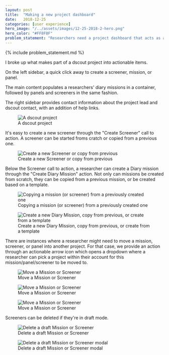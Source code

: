```yaml
---
layout: post
title:  "Making a new project dashboard"
date:   2018-12-25
categories: [user experience]
hero_image: "/../assets/images/12-25-2018-2-hero.png"
hero_color: "#FF8F8F"
problem_statement: "Researchers need a project dashboard that acts as a home for the research projects."
---
```


{% include problem_statement.md %}

I broke up what makes part of a dscout project into actionable items.

On the left sidebar, a quick click away to create a screener, mission, or panel.

The main content populates a researchers' diary missions in a container, followed by panels and screeners in the same fashion.

The right sidebar provides contact information about the project lead and dscout contact, with an addition of help links.

<figure>
	<img src="{{ site.baseurl }}/assets/images/project-1.png" title="A dscout project" />
	<figcaption class="media-caption center">A dscout project</figcaption>
</figure>

It's easy to create a new screener through the "Create Screener" call to action. A screener can be started froms cratch or copied from a previous one.

<figure>
	<img src="{{ site.baseurl }}/assets/images/project-2.png" title="Create a new Screener or copy from previous" />
	<figcaption class="media-caption center">Create a new Screener or copy from previous</figcaption>
</figure>

Below the Screener call to action, a researcher can create a Diary mission through the "Create Diary Mission" action. Not only can missions be created from scratch, they can be copied from a previous mission, or be created based on a template.

<figure>
	<img src="{{ site.baseurl }}/assets/images/project-9.png" title="Copying a mission (or screener) from a previously created one" />
	<figcaption class="media-caption center">Copying a mission (or screener) from a previously created one</figcaption>
</figure>

<figure>
	<img src="{{ site.baseurl }}/assets/images/project-3.png" title="Create a new Diary Mission, copy from previous, or create from a template" />
	<figcaption class="media-caption center">Create a new Diary Mission, copy from previous, or create from a template</figcaption>
</figure>

There are instances where a researcher might need to move a mission, screener, or panel into another project. For that case, we provide an action through an actionable arrow icon which opens a dropdown where a researcher can pick a project within their account for this mission/panel/screener to be moved to.

<figure>
	<img src="{{ site.baseurl }}/assets/images/project-4.png" title="Move a Mission or Screener" />
	<figcaption class="media-caption center">Move a Mission or Screener</figcaption>
</figure>

<figure>
	<img src="{{ site.baseurl }}/assets/images/project-5.png" title="Move a Mission or Screener" />
	<figcaption class="media-caption center">Move a Mission or Screener</figcaption>
</figure>

<figure>
	<img src="{{ site.baseurl }}/assets/images/project-6.png" title="Move a Mission or Screener" />
	<figcaption class="media-caption center">Move a Mission or Screener</figcaption>
</figure>

Screeners can be deleted if they're in draft mode.

<figure>
	<img src="{{ site.baseurl }}/assets/images/project-7.png" title="Delete a draft Mission or Screener" />
	<figcaption class="media-caption center">Delete a draft Mission or Screener</figcaption>
</figure>

<figure>
	<img src="{{ site.baseurl }}/assets/images/project-8.png" title="Delete a draft Mission or Screener modal" />
	<figcaption class="media-caption center">Delete a draft Mission or Screener modal</figcaption>
</figure>

